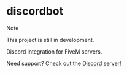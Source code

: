 # discordbot

> [!NOTE]
> This project is still in development.

Discord integration for FiveM servers.

Need support? Check out the [Discord server](https://discord.gg/rdjpS2K8hC)!
